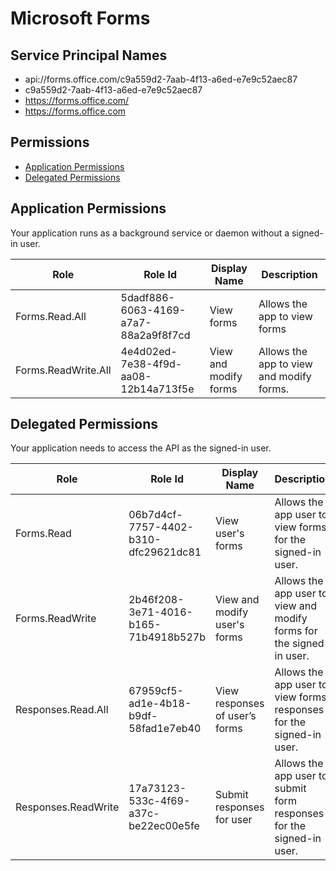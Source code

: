 # Microsoft Forms
## Service Principal Names
- api://forms.office.com/c9a559d2-7aab-4f13-a6ed-e7e9c52aec87
- c9a559d2-7aab-4f13-a6ed-e7e9c52aec87
- https://forms.office.com/
- https://forms.office.com

 ## Permissions
- [Application Permissions](#application-permissions)
- [Delegated Permissions](#delegated-permissions)

## Application Permissions
Your application runs as a background service or daemon without a signed-in user.

| Role | Role Id | Display Name | Description |
|---|---|---|---|
| Forms.Read.All | 5dadf886-6063-4169-a7a7-88a2a9f8f7cd | View forms | Allows the app to view forms |
| Forms.ReadWrite.All | 4e4d02ed-7e38-4f9d-aa08-12b14a713f5e | View and modify forms | Allows the app to view and modify forms. |

## Delegated Permissions
Your application needs to access the API as the signed-in user. 

| Role | Role Id | Display Name | Description |
|---|---|---|---|
| Forms.Read | 06b7d4cf-7757-4402-b310-dfc29621dc81 | View user's forms | Allows the app user to view forms for the signed-in user. |
| Forms.ReadWrite | 2b46f208-3e71-4016-b165-71b4918b527b | View and modify user's forms | Allows the app user to view and modify forms for the signed-in user. |
| Responses.Read.All | 67959cf5-ad1e-4b18-b9df-58fad1e7eb40 | View responses of user’s forms | Allows the app user to view forms responses for the signed-in user. |
| Responses.ReadWrite | 17a73123-533c-4f69-a37c-be22ec00e5fe | Submit responses for user | Allows the app user to submit form responses for the signed-in user. |

